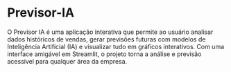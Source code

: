 # Previsor-IA
O Previsor IA  é uma aplicação interativa que permite ao usuário analisar dados históricos de vendas, gerar previsões futuras com modelos de Inteligência Artificial (IA) e visualizar tudo em gráficos interativos. Com uma interface amigável em Streamlit, o projeto torna a análise e previsão acessível para qualquer área da empresa.
